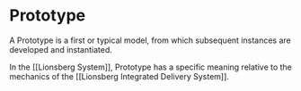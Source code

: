 # Prototype
A Prototype is a first or typical model, from which subsequent instances are developed and instantiated. 

In the [[Lionsberg System]], Prototype has a specific meaning relative to the mechanics of the [[Lionsberg Integrated Delivery System]]. 
